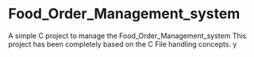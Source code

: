 # Food_Order_Management_system
A simple C project to manage the Food_Order_Management_system 
This project has been completely based on the C File handling concepts. y

